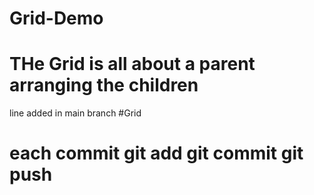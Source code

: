 # Grid-Demo
# THe Grid is all about a parent arranging the children

line added in main branch
#Grid
# each commit git add git commit git push 
